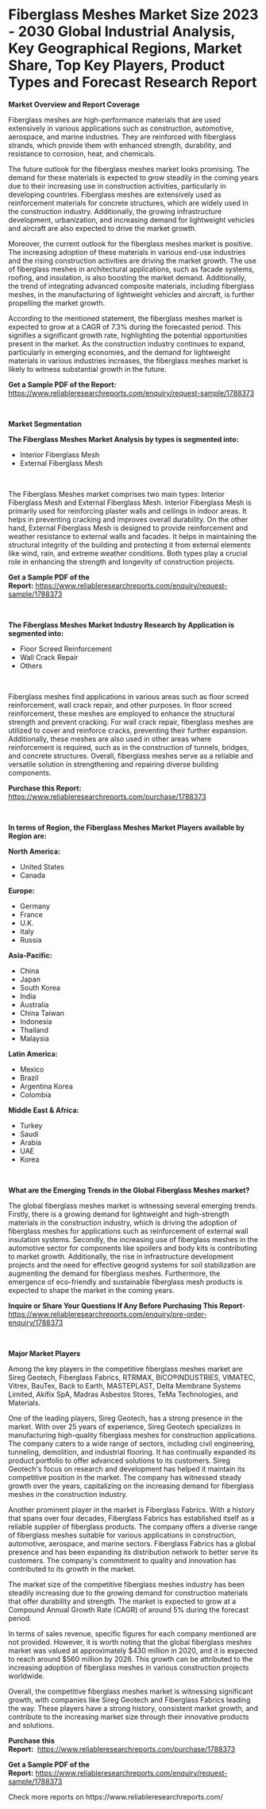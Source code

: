 <p><h1>Fiberglass Meshes Market Size 2023 - 2030 Global Industrial Analysis, Key Geographical Regions, Market Share, Top Key Players, Product Types and Forecast Research Report</h1></p><p><strong>Market Overview and Report Coverage</strong></p>
<p><p>Fiberglass meshes are high-performance materials that are used extensively in various applications such as construction, automotive, aerospace, and marine industries. They are reinforced with fiberglass strands, which provide them with enhanced strength, durability, and resistance to corrosion, heat, and chemicals.</p><p>The future outlook for the fiberglass meshes market looks promising. The demand for these materials is expected to grow steadily in the coming years due to their increasing use in construction activities, particularly in developing countries. Fiberglass meshes are extensively used as reinforcement materials for concrete structures, which are widely used in the construction industry. Additionally, the growing infrastructure development, urbanization, and increasing demand for lightweight vehicles and aircraft are also expected to drive the market growth.</p><p>Moreover, the current outlook for the fiberglass meshes market is positive. The increasing adoption of these materials in various end-use industries and the rising construction activities are driving the market growth. The use of fiberglass meshes in architectural applications, such as facade systems, roofing, and insulation, is also boosting the market demand. Additionally, the trend of integrating advanced composite materials, including fiberglass meshes, in the manufacturing of lightweight vehicles and aircraft, is further propelling the market growth.</p><p>According to the mentioned statement, the fiberglass meshes market is expected to grow at a CAGR of 7.3% during the forecasted period. This signifies a significant growth rate, highlighting the potential opportunities present in the market. As the construction industry continues to expand, particularly in emerging economies, and the demand for lightweight materials in various industries increases, the fiberglass meshes market is likely to witness substantial growth in the future.</p></p>
<p><strong>Get a Sample PDF of the Report:</strong> <a href="https://www.reliableresearchreports.com/enquiry/request-sample/1788373">https://www.reliableresearchreports.com/enquiry/request-sample/1788373</a></p>
<p>&nbsp;</p>
<p><strong>Market Segmentation</strong></p>
<p><strong>The Fiberglass Meshes Market Analysis by types is segmented into:</strong></p>
<p><ul><li>Interior Fiberglass Mesh</li><li>External Fiberglass Mesh</li></ul></p>
<p>&nbsp;</p>
<p><p>The Fiberglass Meshes market comprises two main types: Interior Fiberglass Mesh and External Fiberglass Mesh. Interior Fiberglass Mesh is primarily used for reinforcing plaster walls and ceilings in indoor areas. It helps in preventing cracking and improves overall durability. On the other hand, External Fiberglass Mesh is designed to provide reinforcement and weather resistance to external walls and facades. It helps in maintaining the structural integrity of the building and protecting it from external elements like wind, rain, and extreme weather conditions. Both types play a crucial role in enhancing the strength and longevity of construction projects.</p></p>
<p><strong>Get a Sample PDF of the Report:</strong>&nbsp;<a href="https://www.reliableresearchreports.com/enquiry/request-sample/1788373">https://www.reliableresearchreports.com/enquiry/request-sample/1788373</a></p>
<p>&nbsp;</p>
<p><strong>The Fiberglass Meshes Market Industry Research by Application is segmented into:</strong></p>
<p><ul><li>Floor Screed Reinforcement</li><li>Wall Crack Repair</li><li>Others</li></ul></p>
<p>&nbsp;</p>
<p><p>Fiberglass meshes find applications in various areas such as floor screed reinforcement, wall crack repair, and other purposes. In floor screed reinforcement, these meshes are employed to enhance the structural strength and prevent cracking. For wall crack repair, fiberglass meshes are utilized to cover and reinforce cracks, preventing their further expansion. Additionally, these meshes are also used in other areas where reinforcement is required, such as in the construction of tunnels, bridges, and concrete structures. Overall, fiberglass meshes serve as a reliable and versatile solution in strengthening and repairing diverse building components.</p></p>
<p><strong>Purchase this Report:</strong>&nbsp; <a href="https://www.reliableresearchreports.com/purchase/1788373">https://www.reliableresearchreports.com/purchase/1788373</a></p>
<p>&nbsp;</p>
<p><strong>In terms of Region, the Fiberglass Meshes Market Players available by Region are:</strong></p>
<p>
    <p> <strong> North America: </strong>
        <ul>
            <li>United States</li>
            <li>Canada</li>
        </ul>
        </p> 
    <p> <strong> Europe: </strong>
        <ul>
            <li>Germany</li>
            <li>France</li>
            <li>U.K.</li>
            <li>Italy</li>
            <li>Russia</li>
        </ul>
        </p> 
    <p> <strong> Asia-Pacific: </strong>
        <ul>
            <li>China</li>
            <li>Japan</li>
            <li>South Korea</li>
            <li>India</li>
            <li>Australia</li>
            <li>China Taiwan</li>
            <li>Indonesia</li>
            <li>Thailand</li>
            <li>Malaysia</li>
        </ul>
        </p> 
    <p> <strong> Latin America: </strong>
        <ul>
            <li>Mexico</li>
            <li>Brazil</li>
            <li>Argentina Korea</li>
            <li>Colombia</li>
        </ul>
        </p> 
    <p> <strong> Middle East & Africa: </strong>
        <ul>
            <li>Turkey</li>
            <li>Saudi</li>
            <li>Arabia</li>
            <li>UAE</li>
            <li>Korea</li>
        </ul>
    </p>
    </p>
<p>&nbsp;</p>
<p><strong>What are the Emerging Trends in the Global Fiberglass Meshes market?</strong></p>
<p><p>The global fiberglass meshes market is witnessing several emerging trends. Firstly, there is a growing demand for lightweight and high-strength materials in the construction industry, which is driving the adoption of fiberglass meshes for applications such as reinforcement of external wall insulation systems. Secondly, the increasing use of fiberglass meshes in the automotive sector for components like spoilers and body kits is contributing to market growth. Additionally, the rise in infrastructure development projects and the need for effective geogrid systems for soil stabilization are augmenting the demand for fiberglass meshes. Furthermore, the emergence of eco-friendly and sustainable fiberglass mesh products is expected to shape the market in the coming years.</p></p>
<p><strong>Inquire or Share Your Questions If Any Before Purchasing This Report</strong>- <a href="https://www.reliableresearchreports.com/enquiry/pre-order-enquiry/1788373">https://www.reliableresearchreports.com/enquiry/pre-order-enquiry/1788373</a></p>
<p>&nbsp;</p>
<p><strong>Major Market Players</strong></p>
<p><p>Among the key players in the competitive fiberglass meshes market are Sireg Geotech, Fiberglass Fabrics, RTRMAX, BICO®INDUSTRIES, VIMATEC, Vitrex, BauTex, Back to Earth, MASTEPLAST, Delta Membrane Systems Limited, Akifix SpA, Madras Asbestos Stores, TeMa Technologies, and Materials. </p><p>One of the leading players, Sireg Geotech, has a strong presence in the market. With over 25 years of experience, Sireg Geotech specializes in manufacturing high-quality fiberglass meshes for construction applications. The company caters to a wide range of sectors, including civil engineering, tunneling, demolition, and industrial flooring. It has continually expanded its product portfolio to offer advanced solutions to its customers. Sireg Geotech's focus on research and development has helped it maintain its competitive position in the market. The company has witnessed steady growth over the years, capitalizing on the increasing demand for fiberglass meshes in the construction industry.</p><p>Another prominent player in the market is Fiberglass Fabrics. With a history that spans over four decades, Fiberglass Fabrics has established itself as a reliable supplier of fiberglass products. The company offers a diverse range of fiberglass meshes suitable for various applications in construction, automotive, aerospace, and marine sectors. Fiberglass Fabrics has a global presence and has been expanding its distribution network to better serve its customers. The company's commitment to quality and innovation has contributed to its growth in the market. </p><p>The market size of the competitive fiberglass meshes industry has been steadily increasing due to the growing demand for construction materials that offer durability and strength. The market is expected to grow at a Compound Annual Growth Rate (CAGR) of around 5% during the forecast period.</p><p>In terms of sales revenue, specific figures for each company mentioned are not provided. However, it is worth noting that the global fiberglass meshes market was valued at approximately $430 million in 2020, and it is expected to reach around $560 million by 2026. This growth can be attributed to the increasing adoption of fiberglass meshes in various construction projects worldwide.</p><p>Overall, the competitive fiberglass meshes market is witnessing significant growth, with companies like Sireg Geotech and Fiberglass Fabrics leading the way. These players have a strong history, consistent market growth, and contribute to the increasing market size through their innovative products and solutions.</p></p>
<p><strong>Purchase this Report:</strong>&nbsp;&nbsp;<a href="https://www.reliableresearchreports.com/purchase/1788373">https://www.reliableresearchreports.com/purchase/1788373</a></p>
<p></p>
<p><strong>Get a Sample PDF of the Report:</strong>&nbsp;<a href="https://www.reliableresearchreports.com/enquiry/request-sample/1788373">https://www.reliableresearchreports.com/enquiry/request-sample/1788373</a></p>
<p>Check more reports on https://www.reliableresearchreports.com/</p>